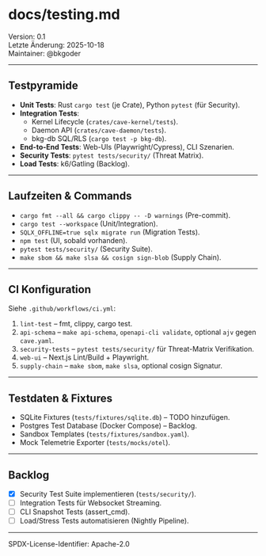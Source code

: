 # docs/testing.md

Version: 0.1  
Letzte Änderung: 2025-10-18  
Maintainer: @bkgoder

---

## Testpyramide
- **Unit Tests**: Rust `cargo test` (je Crate), Python `pytest` (für Security).  
- **Integration Tests**:  
  - Kernel Lifecycle (`crates/cave-kernel/tests`).  
  - Daemon API (`crates/cave-daemon/tests`).  
  - bkg-db SQL/RLS (`cargo test -p bkg-db`).  
- **End-to-End Tests**: Web-UIs (Playwright/Cypress), CLI Szenarien.  
- **Security Tests**: `pytest tests/security/` (Threat Matrix).
- **Load Tests**: k6/Gatling (Backlog).

---

## Laufzeiten & Commands
- `cargo fmt --all && cargo clippy -- -D warnings` (Pre-commit).  
- `cargo test --workspace` (Unit/Integration).  
- `SQLX_OFFLINE=true sqlx migrate run` (Migration Tests).  
- `npm test` (UI, sobald vorhanden).  
- `pytest tests/security/` (Security Suite).
- `make sbom && make slsa && cosign sign-blob` (Supply Chain).

---

## CI Konfiguration
Siehe `.github/workflows/ci.yml`:
1. `lint-test` – fmt, clippy, cargo test.
2. `api-schema` – `make api-schema`, `openapi-cli validate`, optional `ajv` gegen `cave.yaml`.
3. `security-tests` – `pytest tests/security/` für Threat-Matrix Verifikation.
4. `web-ui` – Next.js Lint/Build + Playwright.
5. `supply-chain` – `make sbom`, `make slsa`, optional cosign Signatur.

---

## Testdaten & Fixtures
- SQLite Fixtures (`tests/fixtures/sqlite.db`) – TODO hinzufügen.  
- Postgres Test Database (Docker Compose) – Backlog.  
- Sandbox Templates (`tests/fixtures/sandbox.yaml`).  
- Mock Telemetrie Exporter (`tests/mocks/otel`).

---

## Backlog
- [x] Security Test Suite implementieren (`tests/security/`).
- [ ] Integration Tests für Websocket Streaming.  
- [ ] CLI Snapshot Tests (assert_cmd).  
- [ ] Load/Stress Tests automatisieren (Nightly Pipeline).

---

SPDX-License-Identifier: Apache-2.0
